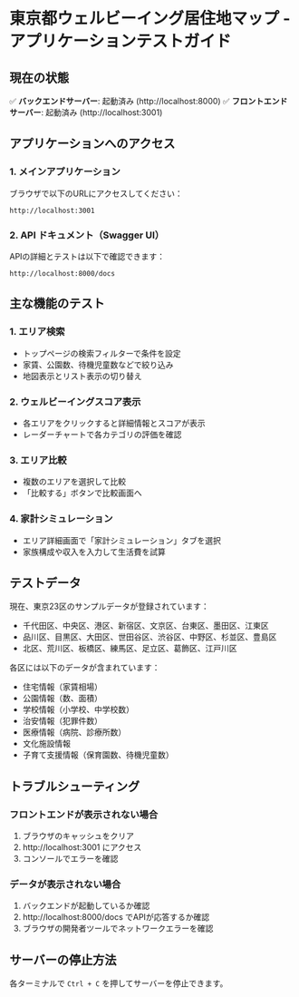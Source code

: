 # 東京都ウェルビーイング居住地マップ - アプリケーションテストガイド

## 現在の状態

✅ **バックエンドサーバー**: 起動済み (http://localhost:8000)
✅ **フロントエンドサーバー**: 起動済み (http://localhost:3001)

## アプリケーションへのアクセス

### 1. メインアプリケーション
ブラウザで以下のURLにアクセスしてください：
```
http://localhost:3001
```

### 2. API ドキュメント（Swagger UI）
APIの詳細とテストは以下で確認できます：
```
http://localhost:8000/docs
```

## 主な機能のテスト

### 1. エリア検索
- トップページの検索フィルターで条件を設定
- 家賃、公園数、待機児童数などで絞り込み
- 地図表示とリスト表示の切り替え

### 2. ウェルビーイングスコア表示
- 各エリアをクリックすると詳細情報とスコアが表示
- レーダーチャートで各カテゴリの評価を確認

### 3. エリア比較
- 複数のエリアを選択して比較
- 「比較する」ボタンで比較画面へ

### 4. 家計シミュレーション
- エリア詳細画面で「家計シミュレーション」タブを選択
- 家族構成や収入を入力して生活費を試算

## テストデータ

現在、東京23区のサンプルデータが登録されています：
- 千代田区、中央区、港区、新宿区、文京区、台東区、墨田区、江東区
- 品川区、目黒区、大田区、世田谷区、渋谷区、中野区、杉並区、豊島区
- 北区、荒川区、板橋区、練馬区、足立区、葛飾区、江戸川区

各区には以下のデータが含まれています：
- 住宅情報（家賃相場）
- 公園情報（数、面積）
- 学校情報（小学校、中学校数）
- 治安情報（犯罪件数）
- 医療情報（病院、診療所数）
- 文化施設情報
- 子育て支援情報（保育園数、待機児童数）

## トラブルシューティング

### フロントエンドが表示されない場合
1. ブラウザのキャッシュをクリア
2. http://localhost:3001 にアクセス
3. コンソールでエラーを確認

### データが表示されない場合
1. バックエンドが起動しているか確認
2. http://localhost:8000/docs でAPIが応答するか確認
3. ブラウザの開発者ツールでネットワークエラーを確認

## サーバーの停止方法

各ターミナルで `Ctrl + C` を押してサーバーを停止できます。